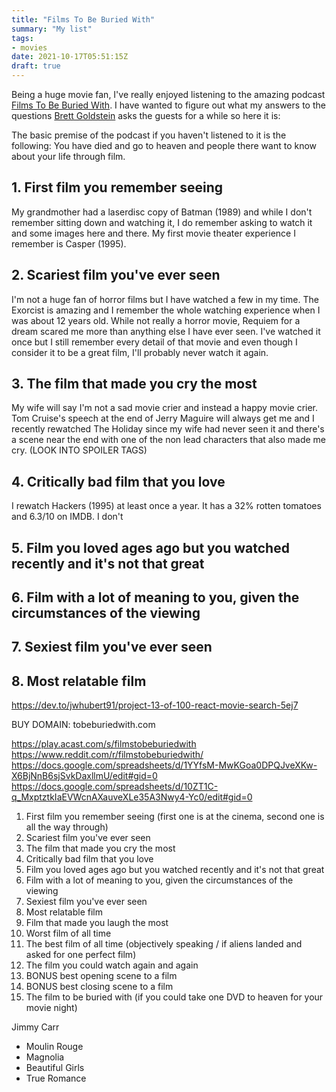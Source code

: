 ```yaml
---
title: "Films To Be Buried With"
summary: "My list"
tags:
- movies
date: 2021-10-17T05:51:15Z
draft: true
---
```


Being a huge movie fan, I've really enjoyed listening to the amazing podcast [Films To Be Buried With](https://play.acast.com/s/filmstobeburiedwith). I have wanted to figure out what my answers to the questions [Brett Goldstein](https://www.imdb.com/name/nm2073429/) asks the guests for a while so here it is:

The basic premise of the podcast if you haven't listened to it is the following: You have died and go to heaven and people there want to know about your life through film.

## 1. First film you remember seeing
My grandmother had a laserdisc copy of Batman (1989) and while I don't remember sitting down and watching it, I do remember asking to watch it and some images here and there. My first movie theater experience I remember is Casper (1995).

## 2. Scariest film you've ever seen
I'm not a huge fan of horror films but I have watched a few in my time. The Exorcist is amazing and I remember the whole watching experience when I was about 12 years old. While not really a horror movie, Requiem for a dream scared me more than anything else I have ever seen. I've watched it once but I still remember every detail of that movie and even though I consider it to be a great film, I'll probably never watch it again.

## 3. The film that made you cry the most
My wife will say I'm not a sad movie crier and instead a happy movie crier. Tom Cruise's speech at the end of Jerry Maguire will always get me and I recently rewatched The Holiday since my wife had never seen it and there's a scene near the end with one of the non lead characters that also made me cry. (LOOK INTO SPOILER TAGS)

## 4. Critically bad film that you love
I rewatch Hackers (1995) at least once a year. It has a 32% rotten tomatoes and 6.3/10 on IMDB. I don't 

## 5. Film you loved ages ago but you watched recently and it's not that great

## 6. Film with a lot of meaning to you, given the circumstances of the viewing

## 7. Sexiest film you've ever seen

## 8. Most relatable film


https://dev.to/jwhubert91/project-13-of-100-react-movie-search-5ej7

BUY DOMAIN: tobeburiedwith.com

https://play.acast.com/s/filmstobeburiedwith
https://www.reddit.com/r/filmstobeburiedwith/
https://docs.google.com/spreadsheets/d/1YYfsM-MwKGoa0DPQJveXKw-X6BjNnB6sjSvkDaxllmU/edit#gid=0
https://docs.google.com/spreadsheets/d/10ZT1C-q_MxptztkIaEVWcnAXauveXLe35A3Nwy4-Yc0/edit#gid=0

1. First film you remember seeing (first one is at the cinema, second one is all the way through)
2. Scariest film you've ever seen
3. The film that made you cry the most
4. Critically bad film that you love
5. Film you loved ages ago but you watched recently and it's not that great
6. Film with a lot of meaning to you, given the circumstances of the viewing
7. Sexiest film you've ever seen
8. Most relatable film
9. Film that made you laugh the most
10. Worst film of all time
11. The best film of all time (objectively speaking / if aliens landed and asked for one perfect film)
12. The film you could watch again and again
13. BONUS best opening scene to a film
14. BONUS best closing scene to a film
15. The film to be buried with (if you could take one DVD to heaven for your movie night)


Jimmy Carr
- Moulin Rouge
- Magnolia
- Beautiful Girls
- True Romance
